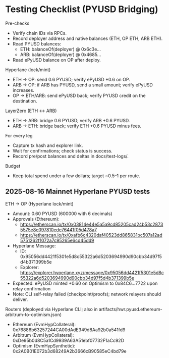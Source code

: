 # Testing Checklist (PYUSD Bridging)

Pre-checks
- Verify chain IDs via RPCs.
- Record deployer address and native balances (ETH, OP ETH, ARB ETH).
- Read PYUSD balances:
  - ETH: balanceOf(deployer) @ 0x6c3e...
  - ARB: balanceOf(deployer) @ 0x4685...
- Read ePyUSD balance on OP after deploy.

Hyperlane (lock/mint)
- ETH → OP: send 0.6 PYUSD; verify ePyUSD +0.6 on OP.
- ARB → OP: if ARB has PYUSD, send a small amount; verify ePyUSD increases.
- OP → ETH/ARB: send ePyUSD back; verify PYUSD credit on the destination.

LayerZero (ETH ↔ ARB)
- ETH → ARB: bridge 0.6 PYUSD; verify ARB +0.6 PYUSD.
- ARB → ETH: bridge back; verify ETH +0.6 PYUSD minus fees.

For every leg
- Capture tx hash and explorer link.
- Wait for confirmations; check status is success.
- Record pre/post balances and deltas in docs/test-logs/.

Budget
- Keep total spend under a few dollars; target ~$0.5–$1 per route.
## 2025-08-16 Mainnet Hyperlane PYUSD tests

ETH → OP (Hyperlane lock/mint)
- Amount: 0.60 PYUSD (600000 with 6 decimals)
- Approvals (Ethereum):
  - https://etherscan.io/tx/0x03814e44e5a5a9cd85205cad24b53c28735575e8e097810ede76441f05d478a7
  - https://etherscan.io/tx/0xafb6c4320daf40523dd865831bc507a12ad5751262f1072a7c95265e6cd45dd9
- Hyperlane Message:
  - ID: 0x95056dd4421f5301e5d8c55322a6d5203694990d90cbb34d97f5d4b371399b5e
  - Explorer: https://explorer.hyperlane.xyz/message/0x95056dd4421f5301e5d8c55322a6d5203694990d90cbb34d97f5d4b371399b5e
- Expected: ePyUSD minted +0.60 on Optimism to 0x84C6...7722 upon relay confirmation
- Note: CLI self-relay failed (checkpoint/proofs); network relayers should deliver.

Routers (deployed via Hyperlane CLI; also in artifacts/hwr.pyusd.ethereum-arbitrum-to-optimism.json)
- Ethereum (EvmHypCollateral): 0x76886b63257244CA00dAdE349d8Aa92b0a541fd9
- Arbitrum (EvmHypCollateral): 0xDe95b0d8C5a1Cd9939A63A51ebf07732F1aCc92D
- Optimism (EvmHypSynthetic): 0x2A0B01E072b3d68249A2b3666cB90585eC4bd79e
